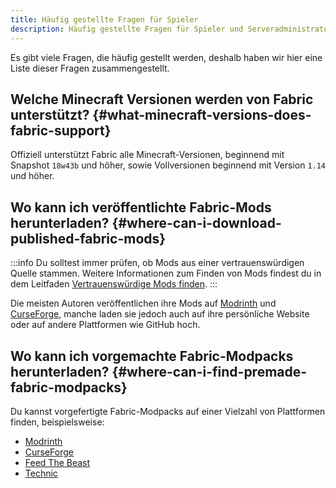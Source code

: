 ```yaml
---
title: Häufig gestellte Fragen für Spieler
description: Häufig gestellte Fragen für Spieler und Serveradministratoren in Bezug auf Fabric.
---
```


Es gibt viele Fragen, die häufig gestellt werden, deshalb haben wir hier eine Liste dieser Fragen zusammengestellt.

## Welche Minecraft Versionen werden von Fabric unterstützt? {#what-minecraft-versions-does-fabric-support}

Offiziell unterstützt Fabric alle Minecraft-Versionen, beginnend mit Snapshot `18w43b` und höher, sowie Vollversionen beginnend mit Version `1.14` und höher.

## Wo kann ich veröffentlichte Fabric-Mods herunterladen? {#where-can-i-download-published-fabric-mods}

:::info
Du solltest immer prüfen, ob Mods aus einer vertrauenswürdigen Quelle stammen. Weitere Informationen zum Finden von Mods findest du in dem Leitfaden [Vertrauenswürdige Mods finden](./finding-mods).
:::

Die meisten Autoren veröffentlichen ihre Mods auf [Modrinth](https://modrinth.com/mods?g=categories:%27fabric%27) und [CurseForge](https://www.curseforge.com/minecraft/search?class=mc-mods\\&gameVersionTypeId=4), manche laden sie jedoch auch auf ihre persönliche Website oder auf andere Plattformen wie GitHub hoch.

## Wo kann ich vorgemachte Fabric-Modpacks herunterladen? {#where-can-i-find-premade-fabric-modpacks}

Du kannst vorgefertigte Fabric-Modpacks auf einer Vielzahl von Plattformen finden, beispielsweise:

- [Modrinth](https://modrinth.com/modpacks?g=categories:%27fabric%27)
- [CurseForge](https://www.curseforge.com/minecraft/search?class=modpacks\\&gameVersionTypeId=4)
- [Feed The Beast](https://www.feed-the-beast.com/ftb-app)
- [Technic](https://www.technicpack.net/modpacks)
